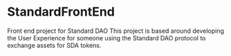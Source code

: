 # StandardFrontEnd
Front end project for Standard DAO
This project is based around developing the User Experience for someone using the Standard DAO protocol to exchange assets for SDA tokens. 
